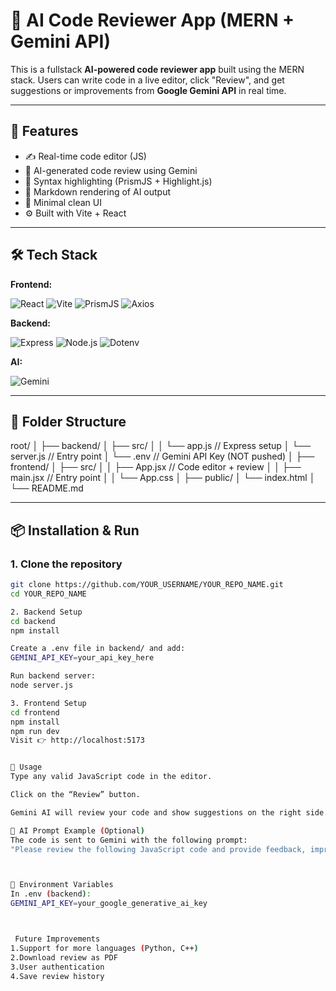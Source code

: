 # 🧠 AI Code Reviewer App (MERN + Gemini API)

This is a fullstack **AI-powered code reviewer app** built using the MERN stack. Users can write code in a live editor, click "Review", and get suggestions or improvements from **Google Gemini API** in real time.

---

## 🚀 Features

- ✍️ Real-time code editor (JS)
- 🤖 AI-generated code review using Gemini
- 🌈 Syntax highlighting (PrismJS + Highlight.js)
- 📄 Markdown rendering of AI output
- 🎯 Minimal clean UI
- ⚙️ Built with Vite + React

---

## 🛠️ Tech Stack

**Frontend:**

![React](https://img.shields.io/badge/-React-61DAFB?logo=react&logoColor=black)
![Vite](https://img.shields.io/badge/-Vite-646CFF?logo=vite&logoColor=white)
![PrismJS](https://img.shields.io/badge/-PrismJS-7E3794?logo=prism&logoColor=white)
![Axios](https://img.shields.io/badge/-Axios-5A29E4?logo=axios&logoColor=white)

**Backend:**

![Express](https://img.shields.io/badge/-Express-000000?logo=express&logoColor=white)
![Node.js](https://img.shields.io/badge/-Node.js-339933?logo=node.js&logoColor=white)
![Dotenv](https://img.shields.io/badge/-dotenv-ECD53F?logo=dotenv&logoColor=black)

**AI:**

![Gemini](https://img.shields.io/badge/-Google%20Generative%20AI-4285F4?logo=google&logoColor=white)

---

## 📁 Folder Structure
root/
│
├── backend/
│ ├── src/
│ │ └── app.js // Express setup
│ └── server.js // Entry point
│ └── .env // Gemini API Key (NOT pushed)
│
├── frontend/
│ ├── src/
│ │ ├── App.jsx // Code editor + review
│ │ ├── main.jsx // Entry point
│ │ └── App.css
│ ├── public/
│ └── index.html
│
└── README.md



---

## 📦 Installation & Run

### 1. Clone the repository

```bash
git clone https://github.com/YOUR_USERNAME/YOUR_REPO_NAME.git
cd YOUR_REPO_NAME

2. Backend Setup
cd backend
npm install

Create a .env file in backend/ and add:
GEMINI_API_KEY=your_api_key_here

Run backend server:
node server.js

3. Frontend Setup
cd frontend
npm install
npm run dev
Visit 👉 http://localhost:5173


🧪 Usage
Type any valid JavaScript code in the editor.

Click on the “Review” button.

Gemini AI will review your code and show suggestions on the right side.

🧠 AI Prompt Example (Optional)
The code is sent to Gemini with the following prompt:
"Please review the following JavaScript code and provide feedback, improvements, or best practices."



🔐 Environment Variables
In .env (backend):
GEMINI_API_KEY=your_google_generative_ai_key



 Future Improvements
1.Support for more languages (Python, C++)
2.Download review as PDF
3.User authentication
4.Save review history




